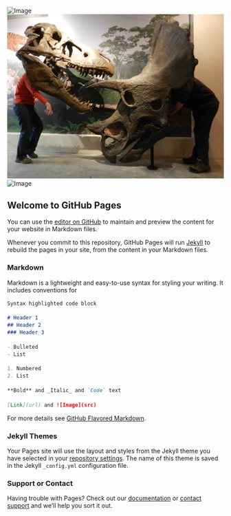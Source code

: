 

![Image](https://cdn.pixabay.com/photo/2017/01/31/14/22/dino-2024517_1280.png)
![Image](trex-v-triceratops.jpg)
![Image](https://www.thoughtco.com/thmb/bte21c7kLCtcY9W3tBPOQwPSJkc=/768x0/filters:no_upscale():max_bytes(150000):strip_icc():format(webp)/476871207-58b5aa285f9b586046a23666.jpg)

## Welcome to GitHub Pages

You can use the [editor on GitHub](https://github.com/hugo245/shop.com/edit/master/index.md) to maintain and preview the content for your website in Markdown files.

Whenever you commit to this repository, GitHub Pages will run [Jekyll](https://jekyllrb.com/) to rebuild the pages in your site, from the content in your Markdown files.

### Markdown

Markdown is a lightweight and easy-to-use syntax for styling your writing. It includes conventions for

```markdown
Syntax highlighted code block

# Header 1
## Header 2
### Header 3

- Bulleted
- List

1. Numbered
2. List

**Bold** and _Italic_ and `Code` text

[Link](url) and ![Image](src)
```

For more details see [GitHub Flavored Markdown](https://guides.github.com/features/mastering-markdown/).

### Jekyll Themes

Your Pages site will use the layout and styles from the Jekyll theme you have selected in your [repository settings](https://github.com/hugo245/shop.com/settings). The name of this theme is saved in the Jekyll `_config.yml` configuration file.

### Support or Contact

Having trouble with Pages? Check out our [documentation](https://help.github.com/categories/github-pages-basics/) or [contact support](https://github.com/contact) and we’ll help you sort it out.
